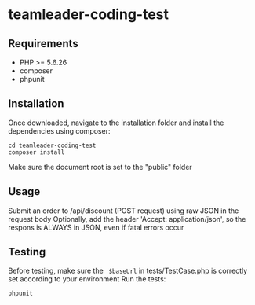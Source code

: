 # teamleader-coding-test

## Requirements

- PHP >= 5.6.26
- composer
- phpunit

## Installation

Once downloaded, navigate to the installation folder and install the dependencies using composer:
```Shell
cd teamleader-coding-test
composer install
```
Make sure the document root is set to the "public" folder

## Usage

Submit an order to /api/discount (POST request) using raw JSON in the request body
Optionally, add the header 'Accept: application/json', so the respons is ALWAYS in JSON, even if fatal errors occur

## Testing

Before testing, make sure the ` $baseUrl` in tests/TestCase.php is correctly set according to your environment
Run the tests:
```Shell
phpunit
```
